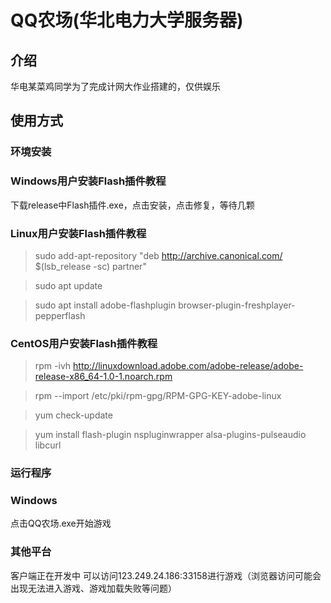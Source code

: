 # QQ农场(华北电力大学服务器)

## 介绍

华电某菜鸡同学为了完成计网大作业搭建的，仅供娱乐


## 使用方式

### 环境安装

### Windows用户安装Flash插件教程
下载release中Flash插件.exe，点击安装，点击修复，等待几颗
### Linux用户安装Flash插件教程
>sudo add-apt-repository "deb http://archive.canonical.com/ $(lsb_release -sc) partner"

>sudo apt update

>sudo apt install adobe-flashplugin browser-plugin-freshplayer-pepperflash
### CentOS用户安装Flash插件教程
>rpm -ivh http://linuxdownload.adobe.com/adobe-release/adobe-release-x86_64-1.0-1.noarch.rpm

>rpm --import /etc/pki/rpm-gpg/RPM-GPG-KEY-adobe-linux

>yum check-update

>yum install flash-plugin nspluginwrapper alsa-plugins-pulseaudio libcurl

### 运行程序

### Windows
点击QQ农场.exe开始游戏

### 其他平台
客户端正在开发中
可以访问123.249.24.186:33158进行游戏（浏览器访问可能会出现无法进入游戏、游戏加载失败等问题）
